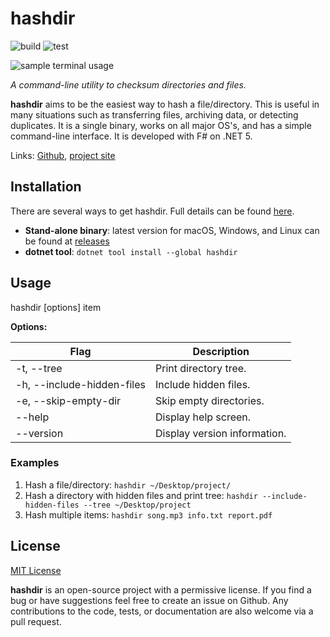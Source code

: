 # hashdir

![build](https://github.com/ultimateanu/hashdir/workflows/build/badge.svg)
![test](https://github.com/ultimateanu/hashdir/workflows/test/badge.svg)

![sample terminal usage](https://ultimateanu.github.io/hashdir/assets/img/hashdir_demo.svg)

_A command-line utility to checksum directories and files._

**hashdir** aims to be the easiest way to hash a file/directory. This is useful in many situations such as transferring files, archiving data, or detecting duplicates. It is a single binary, works on all major OS's, and has a simple command-line interface. It is developed with F# on .NET 5.

Links: [Github](https://github.com/ultimateanu/hashdir), [project site](https://ultimateanu.github.io/hashdir)

## Installation
There are several ways to get hashdir. Full details can be found [here](https://ultimateanu.github.io/hashdir/#installation).

- **Stand-alone binary**: latest version for macOS, Windows, and Linux can be found at [releases](https://github.com/ultimateanu/hashdir/releases)
- **dotnet tool**: `dotnet tool install --global hashdir`

## Usage
hashdir [options] item

**Options:**  

| Flag                       | Description                  |
|----------------------------|------------------------------|
| -t, --tree                 | Print directory tree.        |
| -h, --include-hidden-files | Include hidden files.        |
| -e, --skip-empty-dir       | Skip empty directories.      |
| --help                     | Display help screen.         |
| --version                  | Display version information. |

### Examples
1. Hash a file/directory: `hashdir ~/Desktop/project/`
2. Hash a directory with hidden files and print tree: `hashdir --include-hidden-files --tree ~/Desktop/project`
3. Hash multiple items: `hashdir song.mp3 info.txt report.pdf`

## License
[MIT License](https://github.com/ultimateanu/hashdir/blob/main/LICENSE)

**hashdir** is an open-source project with a permissive license. If you find a bug or have suggestions feel free to create an issue on Github. Any contributions to the code, tests, or documentation are also welcome via a pull request.
